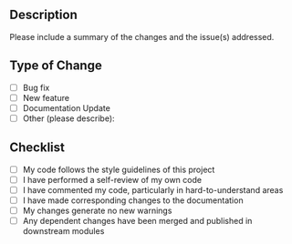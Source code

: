## Description

Please include a summary of the changes and the issue(s) addressed.

## Type of Change

- [ ] Bug fix
- [ ] New feature
- [ ] Documentation Update
- [ ] Other (please describe):

## Checklist

- [ ] My code follows the style guidelines of this project
- [ ] I have performed a self-review of my own code
- [ ] I have commented my code, particularly in hard-to-understand areas
- [ ] I have made corresponding changes to the documentation
- [ ] My changes generate no new warnings
- [ ] Any dependent changes have been merged and published in downstream modules
